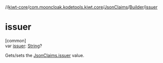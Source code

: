 //[kjwt-core](../../../../index.md)/[com.mooncloak.kodetools.kjwt.core](../../index.md)/[JsonClaims](../index.md)/[Builder](index.md)/[issuer](issuer.md)

# issuer

[common]\
var [issuer](issuer.md): [String](https://kotlinlang.org/api/latest/jvm/stdlib/kotlin/-string/index.html)?

Gets/sets the [JsonClaims.issuer](../issuer.md) value.
